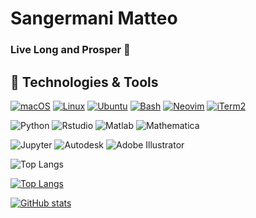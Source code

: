 # Sangermani Matteo
### Live Long and Prosper 🖖


  

## 🔧 Technologies & Tools
[![macOS](https://img.shields.io/badge/macOS-000000?logo=apple&logoColor=F0F0F0)](#)
[![Linux](https://img.shields.io/badge/Linux-FCC624?logo=linux&logoColor=black)](#)
[![Ubuntu](https://img.shields.io/badge/Ubuntu-E95420?logo=ubuntu&logoColor=white)](#)
[![Bash](https://img.shields.io/badge/Bash-4EAA25?logo=gnubash&logoColor=fff)](#)
[![Neovim](https://img.shields.io/badge/Neovim-57A143?logo=neovim&logoColor=fff)](#)
[![iTerm2](https://img.shields.io/badge/iTerm2-000000?logo=iterm2&logoColor=fff)](#)

![Python](https://img.shields.io/badge/Code-Python-informational?style=flat&logo=python&logoColor=white&color=2bbc8a)
![Rstudio](https://img.shields.io/badge/Code-R_studio-informational?style=flat&logo=r&logoColor=white&color=2bbc8a)
![Matlab](https://img.shields.io/badge/Code-Matlab-informational?style=flat&logo=Mathworks&logoColor=white&color=2bbc8a)
![Mathematica](https://img.shields.io/badge/Code-Mathematica-informational?style=flat&logo=Wolfram+Mathematica&logoColor=white&color=2bbc8a)

![Jupyter](https://img.shields.io/badge/Tool-Jupyter_Lab-informational?style=flat&logo=Jupyter&logoColor=white&color=2a7ab8)
![Autodesk](https://img.shields.io/badge/Design-Autodesk_Autocad-informational?style=flat&logo=Autodesk&logoColor=white&color=ba5c29)
![Adobe Illustrator](https://img.shields.io/badge/Design-Adobe_Illustrator-informational?style=flat&logo=Adobe+Illustrator&logoColor=white&color=ba5c29)


  

![Top Langs](https://github-readme-stats.vercel.app/api/top-langs/?username=sanger-matteo&layout=compact)



[![Top Langs](https://github-readme-stats-git-masterrstaa-rickstaa.vercel.app/api/top-langs/?username=sanger-matteo)](https://github.com/anuraghazra/github-readme-stats)

[![GitHub stats](https://github-readme-stats.vercel.app/api/top-langs?username=sanger-matteo&hide=html,scss,stylus,blade,jupyter%20notebook,python,css,shell,batchfile,dockerfile,typescript&theme=algolia&show_icons=true)](https://github.com/sanger-matteo)
